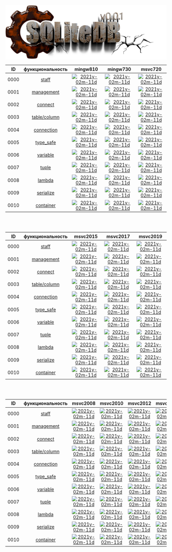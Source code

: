
[![logo](../../SQLiteDB25.png)](../home.md "for developers") 

[X1]: ../../images/failed.png    "2021y-02m-11d"
[V1]: ../../images/success.png   "2021y-02m-11d"
[E1]: ../../images/nodata.png    "2021y-02m-11d"
[N1]: ../../images/na.png        "2021y-02m-11d"

| **ID** | **функциональность** | **mingw810**  | **mingw730**  | **msvc720**   |  
|:------:|:--------------------:|:-------------:|:-------------:|:-------------:|  
|  0000  | [staff][0]           | [![][V1]][0]  | [![][V1]][0]  | [![][V1]][0]  |  
|  0001  | [management][1]      | [![][V1]][1]  | [![][V1]][1]  | [![][V1]][1]  |  
|  0002  | [connect][2]         | [![][V1]][2]  | [![][V1]][2]  | [![][V1]][2]  |  
|  0003  | [table/column][3]    | [![][V1]][3]  | [![][V1]][3]  | [![][V1]][3]  |  
|  0004  | [connection][4]      | [![][V1]][4]  | [![][V1]][4]  | [![][V1]][4]  |  
|  0005  | [type_safe][5]       | [![][V1]][5]  | [![][V1]][5]  | [![][V1]][5]  |  
|  0006  | [variable][6]        | [![][V1]][6]  | [![][V1]][6]  | [![][V1]][6]  |  
|  0007  | [tuple][7]           | [![][V1]][7]  | [![][V1]][7]  | [![][V1]][7]  |  
|  0008  | [lambda][8]          | [![][V1]][8]  | [![][V1]][8]  | [![][V1]][8]  |  
|  0009  | [serialize][9]       | [![][V1]][9]  | [![][V1]][9]  | [![][V1]][9]  |  
|  0010  | [container][10]      | [![][V1]][10] | [![][V1]][10] | [![][V1]][10] |  

<br />
<br />

| **ID** | **функциональность** | **msvc2015**  | **msvc2017**  | **msvc2019**  |  
|:------:|:--------------------:|:-------------:|:-------------:|:-------------:|  
|  0000  | [staff][0]           | [![][V1]][0]  | [![][V1]][0]  | [![][V1]][0]  |  
|  0001  | [management][1]      | [![][V1]][1]  | [![][V1]][1]  | [![][V1]][1]  |  
|  0002  | [connect][2]         | [![][V1]][2]  | [![][V1]][2]  | [![][V1]][2]  |  
|  0003  | [table/column][3]    | [![][V1]][3]  | [![][V1]][3]  | [![][V1]][3]  |  
|  0004  | [connection][4]      | [![][V1]][4]  | [![][V1]][4]  | [![][V1]][4]  |  
|  0005  | [type_safe][5]       | [![][V1]][5]  | [![][V1]][5]  | [![][V1]][5]  |  
|  0006  | [variable][6]        | [![][V1]][6]  | [![][V1]][6]  | [![][V1]][6]  |  
|  0007  | [tuple][7]           | [![][V1]][7]  | [![][V1]][7]  | [![][V1]][7]  |  
|  0008  | [lambda][8]          | [![][V1]][8]  | [![][V1]][8]  | [![][V1]][8]  |  
|  0009  | [serialize][9]       | [![][V1]][9]  | [![][V1]][9]  | [![][V1]][9]  |  
|  0010  | [container][10]      | [![][V1]][10] | [![][V1]][10] | [![][V1]][10] |  

<br />
<br />

| **ID** | **функциональность** | **msvc2008**  | **msvc2010**  | **msvc2012**  | **msvc2013**  |  
|:------:|:--------------------:|:-------------:|:-------------:|:-------------:|:-------------:|  
|  0000  | [staff][0]           | [![][N1]][0]  | [![][N1]][0]  | [![][N1]][0]  | [![][N1]][0]  |  
|  0001  | [management][1]      | [![][N1]][1]  | [![][N1]][1]  | [![][N1]][1]  | [![][N1]][1]  |  
|  0002  | [connect][2]         | [![][N1]][2]  | [![][N1]][2]  | [![][N1]][2]  | [![][N1]][2]  |  
|  0003  | [table/column][3]    | [![][N1]][3]  | [![][N1]][3]  | [![][N1]][3]  | [![][N1]][3]  |  
|  0004  | [connection][4]      | [![][N1]][4]  | [![][N1]][4]  | [![][N1]][4]  | [![][N1]][4]  |  
|  0005  | [type_safe][5]       | [![][N1]][5]  | [![][N1]][5]  | [![][N1]][5]  | [![][N1]][5]  |  
|  0006  | [variable][6]        | [![][N1]][6]  | [![][N1]][6]  | [![][N1]][6]  | [![][N1]][6]  |  
|  0007  | [tuple][7]           | [![][N1]][7]  | [![][N1]][7]  | [![][N1]][7]  | [![][N1]][7]  |  
|  0008  | [lambda][8]          | [![][N1]][8]  | [![][N1]][8]  | [![][N1]][8]  | [![][N1]][8]  |  
|  0009  | [serialize][9]       | [![][N1]][9]  | [![][N1]][9]  | [![][N1]][9]  | [![][N1]][9]  |  
|  0010  | [container][10]      | [![][N1]][10] | [![][N1]][10] | [![][N1]][10] | [![][N1]][10] |  

<br />
<br />

[0]:  ../test/000-auto.md/#staff          "staff"  
[1]:  ../test/000-auto.md/#management     "глобальные функции управления базой данных"  
[2]:  ../test/000-auto.md/#connect        "db::connect, и конструкторо db::connection"  
[3]:  ../test/000-auto.md/#tablecolumn    "db::connection - управление таблицами/столбцами"  
[4]:  ../test/000-auto.md/#connection     "db::connection - методы класса"  
[5]:  ../test/000-auto.md/#type_safe      "db::request - безопасность типов"  
[6]:  ../test/000-auto.md/#variable       "db::request - работа с одиночной переменной"  
[7]:  ../test/000-auto.md/#tuple          "db::request - работа с std::tuple"  
[8]:  ../test/000-auto.md/#lambda         "db::request - работа с лябдами"  
[9]:  ../test/000-auto.md/#serialize      "db::request - работа с пользовательскими типами"  
[10]: ../test/000-auto.md/#container      "db::request - работа с контейнерами"  




